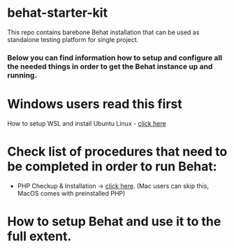 # behat-starter-kit
This repo contains barebone Behat installation that can be used as standalone testing platform for single project. 

### Below you can find information how to setup and configure all the needed things in order to get the Behat instance up and running.

# Windows users read this first
How to setup WSL and install Ubuntu Linux - [click here](http://www.dropwizard.io/1.0.2/docs/)

# Check list of procedures that need to be completed in order to run Behat:

* PHP Checkup & Installation -> [click here](http://www.dropwizard.io/1.0.2/docs/). (Mac users can skip this, MacOS comes with preinstalled PHP)

# How to setup Behat and use it to the full extent.
